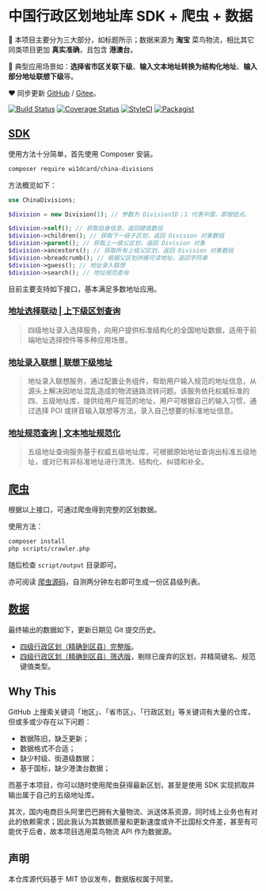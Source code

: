 # 中国行政区划地址库 SDK + 爬虫 + 数据

📍 本项目主要分为三大部分，如标题所示；数据来源为 **淘宝** 菜鸟物流，相比其它同类项目更加 **真实准确**，且包含 **港澳台**。

🤔 典型应用场景如：**选择省市区关联下级**、**输入文本地址转换为结构化地址**、**输入部分地址联想下级**等。

❤️ 同步更新 [GitHub](https://github.com/wi1dcard/china-divisions) / [Gitee](https://gitee.com/wi1dcard/china-divisions)。

[![Build Status](https://travis-ci.org/wi1dcard/china-divisions.svg?branch=master)](https://travis-ci.org/wi1dcard/china-divisions)
[![Coverage Status](https://coveralls.io/repos/github/wi1dcard/china-divisions/badge.svg)](https://coveralls.io/github/wi1dcard/china-divisions)
[![StyleCI](https://github.styleci.io/repos/151451370/shield?branch=master)](https://github.styleci.io/repos/151451370)
[![Packagist](https://img.shields.io/packagist/v/wi1dcard/china-divisions.svg)](https://packagist.org/packages/wi1dcard/china-divisions)

## [SDK](src/)

使用方法十分简单，首先使用 Composer 安装。

```bash
composer require wi1dcard/china-divisions
```

方法概览如下：

```php
use ChinaDivisions;

$division = new Division(1); // 参数为 DivisionID；1 代表中国，即根结点。

$division->self(); // 获取自身信息，返回键值数组
$division->children(); // 获取下一级子区划，返回 Division 对象数组
$division->parent(); // 获取上一级父区划，返回 Division 对象
$division->ancestors(); // 获取所有上级父区划，返回 Division 对象数组
$division->breadcrumb(); // 根据父区划拼接可读地址，返回字符串
$division->guess(); // 地址录入联想
$division->search(); // 地址规范查询
```

目前主要支持如下接口，基本满足多数地址应用。

### [地址选择联动 | 上下级区划查询](https://cloud.cainiao.com/markets/cnwww/cncloud-dzk-detail-division)

> 四级地址录入选择服务，向用户提供标准结构化的全国地址数据，适用于前端地址选择控件等多种应用场景。

### [地址录入联想 | 联想下级地址](https://cloud.cainiao.com/markets/cnwww/cncloud-dzk-detail-associationcncloud-dzk-detail-associate)

> 地址录入联想服务，通过配置业务组件，帮助用户输入规范的地址信息，从源头上解决因地址混乱造成的物流链路流转问题。该服务依托权威标准的四、五级地址库，提供给用户规范的地址，用户可根据自己的输入习惯，通过选择 POI 或拼音输入联想等方法，录入自己想要的标准地址信息。

### [地址规范查询 | 文本地址规范化](https://cloud.cainiao.com/markets/cnwww/cncloud-dzk-detail-query)

> 五级地址查询服务基于权威五级地址库，可根据原始地址查询出标准五级地址，或对已有非标准地址进行清洗、结构化、纠错和补全。

## [爬虫](scripts/)

根据以上接口，可通过爬虫得到完整的区划数据。

使用方法：

```bash
composer install
php scripts/crawler.php
```

随后检查 `script/output` 目录即可。

亦可阅读 [爬虫源码](scripts/crawler.php)，自测两分钟左右即可生成一份区县级列表。

## [数据](scripts/output)

最终输出的数据如下，更新日期见 Git 提交历史。

- [四级行政区划（精确到区县）完整版](scripts/output/level4-full.json)。
- [四级行政区划（精确到区县）筛选版](scripts/output/level4-mini.json)，剔除已废弃的区划，并精简键名、规范键值类型。

## Why This

GitHub 上搜索关键词「地区」、「省市区」、「行政区划」等关键词有大量的仓库，但或多或少存在以下问题：

- 数据陈旧，缺乏更新；
- 数据格式不合适；
- 缺少村级、街道级数据；
- 基于国标，缺少港澳台数据；

而基于本项目，你可以随时使用爬虫获得最新区划，甚至是使用 SDK 实现抓取并输出属于自己的五级地址库。

其次，国内电商巨头阿里巴巴拥有大量物流、派送体系资源，同时线上业务也有对此的依赖需求；因此我认为其数据质量和更新速度或许不比国标文件差，甚至有可能优于后者，故本项目选用菜鸟物流 API 作为数据源。

## 声明

本仓库源代码基于 MIT 协议发布，数据版权属于阿里。
